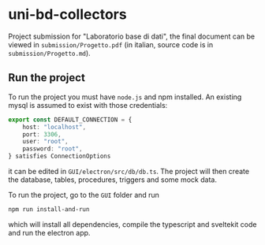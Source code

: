 # uni-bd-collectors
Project submission for "Laboratorio base di dati", the final document can be viewed in `submission/Progetto.pdf` (in italian, source code is in `submission/Progetto.md`). 

## Run the project
To run the project you must have `node.js` and npm installed. An existing mysql is assumed to exist with those credentials:
```ts
export const DEFAULT_CONNECTION = {
    host: "localhost",
    port: 3306,
    user: "root",
    password: "root",
} satisfies ConnectionOptions
```
it can be edited in `GUI/electron/src/db/db.ts`. The project will then create the database, tables, procedures, triggers and some mock data. 

To run the project, go to the `GUI` folder and run 
```bash
npm run install-and-run
```
which will install all dependencies, compile the typescript and sveltekit code and run the electron app.